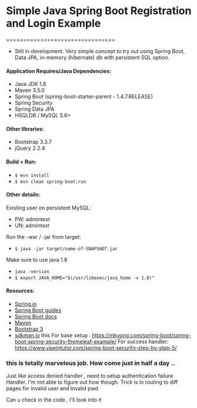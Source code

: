 # Simple Java Spring Boot Registration and Login Example
================================
* Still in development. Very simple concept to try out using Spring Boot, Data JPA, in-memory (hibernate) db with persistent SQL option.

#### Application Requires/Java Dependencies:
- Java JDK 1.8
- Maven 3.5.0
- Spring Boot (spring-boot-starter-parent - 1.4.7.RELEASE)
- Spring Security
- Spring Data JPA
- HSQLDB / MySQL 5.6+

#### Other libraries:
- Bootstrap 3.3.7
- jQuery 2.2.4

#### Build + Run:
- `$ mvn install`
- `$ mvn clean spring-boot:run`

#### Other details:
Existing user on persistent MySQL:
- PW: admintest
- UN: admintest

Run the -war / -jar from target:
- `$ java -jar target/name-of-SNAPSHOT.jar`

Make sure to use java 1.8
- `java -version`
- `$ export JAVA_HOME="$(/usr/libexec/java_home -v 1.8)"`

#### Resources:
- [Spring.io](https://spring.io/)
- [Spring Boot guides](https://spring.io/guides/gs/spring-boot/)
- [Spring Boot docs](https://docs.spring.io/spring-boot/docs/current/reference/html/)
- [Maven](https://maven.apache.org/)
- [Bootstrap 3](http://getbootstrap.com)
- [sdkman.io](http://sdkman.io/)
 this
For base setup : https://mkyong.com/spring-boot/spring-boot-spring-security-thymeleaf-example/
For success handler: https://www.yawintutor.com/spring-boot-security-step-by-step-5/

### this is totally marvelous job. How come just in half a day ..
 
Just like access denied handler , need to setup authentication failure
Handler. I'm not able to figure out how though.
Trick is in routing to diff pages for invalid user and Invalid pwd

Can u check in the code.. I'll look into it 
